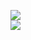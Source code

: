 [![](https://img.shields.io/badge/Made%20With-Github%20Spray-lightgrey.svg?style=for-the-badge&logo=github)](https://github.com/Annihil/github-spray#19834)  
[![](https://i.imgur.com/2DrTn0Z.gif)](https://github.com/Annihil/github-spray)